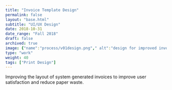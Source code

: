 ```yaml
---
title: "Invoice Template Design"
permalink: false
layout: "base.html"
subtitle: "UI/UX Design"
date: 2018-10-31
date_range: "Fall 2018"
draft: false
archived: true
image: {"name":"process/v01design.png"," alt":"design for improved invoice layout"}
type: "work"
weight: 40
tags: ["Print Design"]
---
```

Improving the layout of system generated invoices to improve user satisfaction and reduce paper waste.


